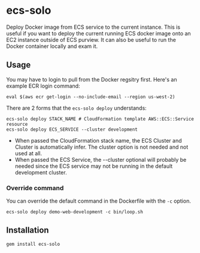 # ecs-solo

Deploy Docker image from ECS service to the current instance.  This is useful if you want to deploy the current running ECS docker image onto an EC2 instance outside of ECS purview. It can also be useful to run the Docker container locally and exam it.

## Usage

You may have to login to pull from the Docker regsitry first. Here's an example ECR login command:

    eval $(aws ecr get-login --no-include-email --region us-west-2)

There are 2 forms that the `ecs-solo deploy` understands:

    ecs-solo deploy STACK_NAME # CloudFormation template AWS::ECS::Service resource
    ecs-solo deploy ECS_SERVICE --cluster development

* When passed the CloudFormation stack name, the ECS Cluster and Cluster is automatically infer. The cluster option is not needed and not used at all.
* When passed the ECS Service, the --cluster optional will probably be needed since the ECS service may not be running in the default development cluster.

### Override command

You can override the default command in the Dockerfile with the `-c` option.

    ecs-solo deploy demo-web-development -c bin/loop.sh

## Installation

    gem install ecs-solo
